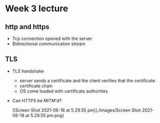 # Week 3 lecture

## http and https

- Tcp connection opened with the server
- Bidirectional communication stream

## TLS

- TLS handshake

  - server sends a certificate and the client verifies that the certificate
  - certificate chain
  - OS come loaded with certificate authorities

- Can HTTPS be MITM'd?

  ![Screen Shot 2021-06-18 at 5.29.55 pm](./images/Screen Shot 2021-06-18 at 5.29.55 pm.png)

